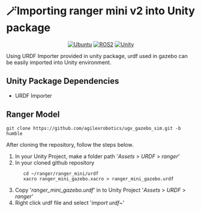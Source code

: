 # 🪄Importing ranger mini v2 into Unity package
<div align="center">

  <a href="">![Ubuntu](https://img.shields.io/badge/Ubuntu-22.04-green)</a>
  <a href="">![ROS2](https://img.shields.io/badge/ROS2-humble-blue)</a>
  <a href="">![Unity](https://img.shields.io/badge/Unity-2022.3.41f1-red)</a>

</div>
Using URDF Importer provided in unity package, urdf used in gazebo can be easily imported into Unity environment.

## Unity Package Dependencies
- URDF Importer

## Ranger Model
```
git clone https://github.com/agilexrobotics/ugv_gazebo_sim.git -b humble
```
After cloning the repository, follow the steps below.
1. In your Unity Project, make a folder path '*Assets* > *URDF* > *ranger*'
2. In your cloned github repository
   ```
      cd ~/ranger/ranger_mini/urdf
      xacro ranger_mini_gazebo.xacro > ranger_mini_gazebo.urdf
   ```
3. Copy '*ranger_mini_gazebo.urdf*' in to Unity Project '*Assets* > *URDF* > *ranger*'
4. Right click urdf file and select '*import* *urdf*~'
